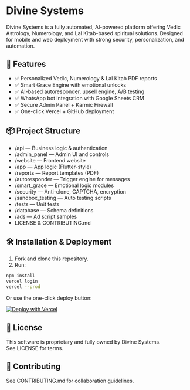 # Divine Systems

Divine Systems is a fully automated, AI-powered platform offering Vedic Astrology, Numerology, and Lal Kitab-based spiritual solutions. Designed for mobile and web deployment with strong security, personalization, and automation.

## 🚀 Features

- ✅ Personalized Vedic, Numerology & Lal Kitab PDF reports
- ✅ Smart Grace Engine with emotional unlocks
- ✅ AI-based autoresponder, upsell engine, A/B testing
- ✅ WhatsApp bot integration with Google Sheets CRM
- ✅ Secure Admin Panel + Karmic Firewall
- ✅ One-click Vercel + GitHub deployment

## 📦 Project Structure

- /api — Business logic & authentication
- /admin_panel — Admin UI and controls
- /website — Frontend website
- /app — App logic (Flutter-style)
- /reports — Report templates (PDF)
- /autoresponder — Trigger engine for messages
- /smart_grace — Emotional logic modules
- /security — Anti-clone, CAPTCHA, encryption
- /sandbox_testing — Auto testing scripts
- /tests — Unit tests
- /database — Schema definitions
- /ads — Ad script samples
- LICENSE & CONTRIBUTING.md

## 🛠️ Installation & Deployment

1. Fork and clone this repository.
2. Run:

```bash
npm install
vercel login
vercel --prod
```

Or use the one-click deploy button:

[![Deploy with Vercel](https://vercel.com/button)](https://vercel.com/import/project?template=https://github.com/YOUR_GITHUB_USERNAME/divine-systems)

## 📜 License

This software is proprietary and fully owned by Divine Systems.  
See LICENSE for terms.

## 🙏 Contributing

See CONTRIBUTING.md for collaboration guidelines.
